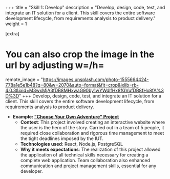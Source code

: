 +++
title = "Skill 1: Develop"
description = "Develop, design, code, test, and integrate an IT solution for a client. This skill covers the entire software development lifecycle, from requirements analysis to product delivery."
weight = 1

[extra]
# You can also crop the image in the url by adjusting w=/h=
remote_image = "https://images.unsplash.com/photo-1555664424-778a1e5e1b48?q=80&w=2070&auto=format&fit=crop&ixlib=rb-4.0.3&ixid=M3wxMjA3fDB8MHxwaG90by1wYWdlfHx8fGVufDB8fHx8fA%3D%3D"
+++
Develop, design, code, test, and integrate an IT solution for a client. This skill covers the entire software development lifecycle, from requirements analysis to product delivery.
- **Example: ["Choose Your Own Adventure" Project](../../projects/loppu)**
  - **Context**: This project involved creating an interactive website where the user is the hero of the story. Carried out in a team of 5 people, it required close collaboration and rigorous time management to meet the tight deadlines imposed by the IUT.
  - **Technologies used**: React, Node.js, PostgreSQL
  - **Why it meets expectations**: The realization of this project allowed the application of all technical skills necessary for creating a complete web application. Team collaboration also enhanced communication and project management skills, essential for any developer.

